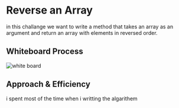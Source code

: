 # Reverse an Array
in this challange we want to write a method that takes an array as an argument and return an array with elements in reversed order.

## Whiteboard Process
![white board](https://Tamara97-b.github.io/data-structures-and-algorithms-java401/challanges/array-reverse/array-reverse.PNG?raw=true)

## Approach & Efficiency
i spent most of the time when i writting the algarithem